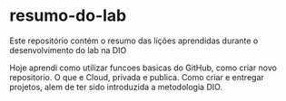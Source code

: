 # resumo-do-lab
Este repositório contém o resumo das lições aprendidas durante o desenvolvimento do lab na DIO

Hoje aprendi como utilizar funcoes basicas do GitHub, como criar novo repositorio.
O que e Cloud, privada e publica. Como criar e entregar projetos, alem de ter sido introduzida a metodologia DIO.
